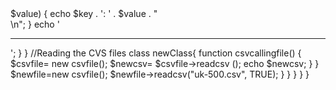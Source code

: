 <?php
class files {
	
public $csvFiles;
public columnHeading;
//CVS Function
         
         public funtion readcsv($csvFiles , $columnHeading){
         ini_set('auto_detect_line_endings, TRUE);
             if (($handle =fopen($csv, "r")) ! == FALSE)
             {
               while (($row =fgetcsv($handle, 1000, ",")) ! == False){
                          if ($column_heading == TRUE)
                          {
                            $column_heading = $row;
      				         $column_headings = FALSE;
   			} else {     
       				        $record = array_combine($column_heading, $row);
      				           $records[] = $record;
    				                    }
   		}
    		fclose($handle);
	  }
		
	                     foreach($records as $record) {
   	                      foreach($record as $key => $value) {
     		                  echo $key . ': ' . $value .  "</br> \n";
   	                     }
   	               echo '<hr>';
 	                      }
	
	}
//Reading the CVS files
    class newClass{
            function csvcallingfile()  {
                 $csvfile= new csvfile();
                 $newcsv= $csvfile->readcsv ();
                 echo $newcsv;
                 }
}
   $newfile=new csvfile();
   $newfile->readcsv("uk-500.csv", TRUE);
   
                          }
               }
             }
         
         }
}

